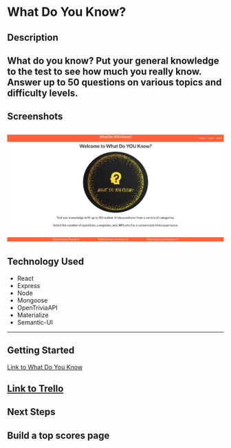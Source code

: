 # What Do You Know?

## Description
What do you know? Put your general knowledge to the test to see how much you really know.  Answer up to 50 questions on various topics and difficulty levels. 
---

## Screenshots
![HomePage](public/images/homepage.png)
---

## Technology Used
- React
- Express
- Node
- Mongoose
- OpenTriviaAPI
- Materialize
- Semantic-UI
---

## Getting Started
[Link to What Do You Know](https://triviawhatdoyouknow.herokuapp.com/)

[Link to Trello](https://trello.com/b/YQ9poumC/project-4)
---

## Next Steps
Build a top scores page
---

